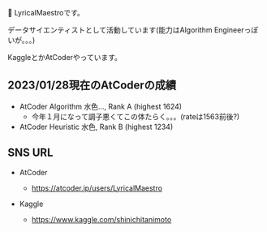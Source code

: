👋 LyricalMaestroです。

データサイエンティストとして活動しています(能力はAlgorithm Engineerっぽいが。。。)

KaggleとかAtCoderやっています。


## 2023/01/28現在のAtCoderの成績

- AtCoder Algorithm 水色…, Rank A (highest 1624)
  - 今年１月になって調子悪くてこの体たらく。。。(rateは1563前後?) 
- AtCoder Heuristic 水色, Rank B (highest 1234)


## SNS URL

- AtCoder
  - https://atcoder.jp/users/LyricalMaestro

- Kaggle
  - https://www.kaggle.com/shinichitanimoto
